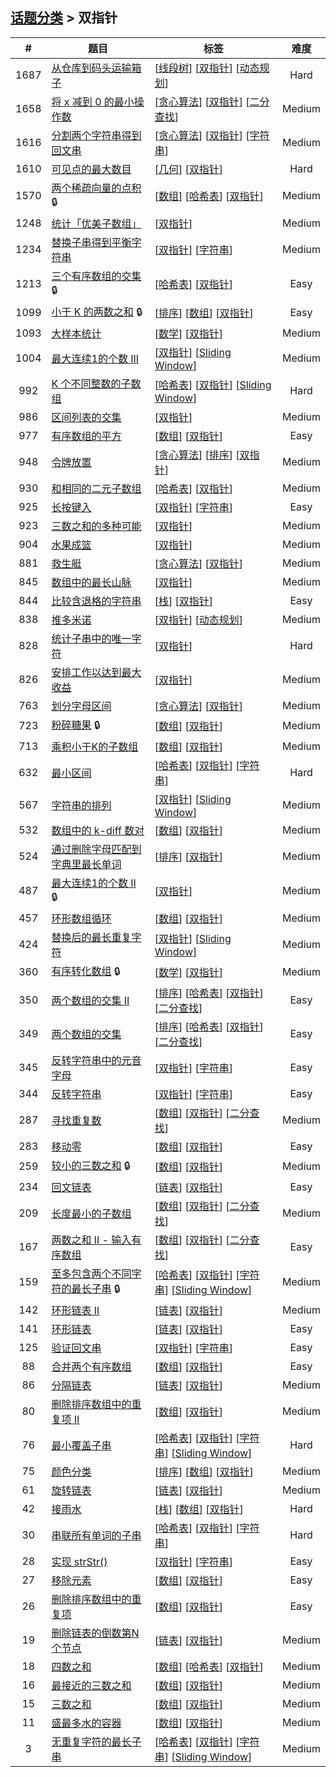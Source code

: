 <!--|This file generated by command(leetcode tag); DO NOT EDIT.            |-->
<!--+----------------------------------------------------------------------+-->
<!--|@author    openset <openset.wang@gmail.com>                           |-->
<!--|@link      https://github.com/openset                                 |-->
<!--|@home      https://github.com/openset/leetcode                        |-->
<!--+----------------------------------------------------------------------+-->

## [话题分类](../README.md) > 双指针

| # | 题目 | 标签 | 难度 |
| :-: | - | - | :-: |
| 1687 | [从仓库到码头运输箱子](../../problems/delivering-boxes-from-storage-to-ports) | [[线段树](../segment-tree/README.md)] [[双指针](../two-pointers/README.md)] [[动态规划](../dynamic-programming/README.md)]  | Hard |
| 1658 | [将 x 减到 0 的最小操作数](../../problems/minimum-operations-to-reduce-x-to-zero) | [[贪心算法](../greedy/README.md)] [[双指针](../two-pointers/README.md)] [[二分查找](../binary-search/README.md)]  | Medium |
| 1616 | [分割两个字符串得到回文串](../../problems/split-two-strings-to-make-palindrome) | [[贪心算法](../greedy/README.md)] [[双指针](../two-pointers/README.md)] [[字符串](../string/README.md)]  | Medium |
| 1610 | [可见点的最大数目](../../problems/maximum-number-of-visible-points) | [[几何](../geometry/README.md)] [[双指针](../two-pointers/README.md)]  | Hard |
| 1570 | [两个稀疏向量的点积](../../problems/dot-product-of-two-sparse-vectors) 🔒 | [[数组](../array/README.md)] [[哈希表](../hash-table/README.md)] [[双指针](../two-pointers/README.md)]  | Medium |
| 1248 | [统计「优美子数组」](../../problems/count-number-of-nice-subarrays) | [[双指针](../two-pointers/README.md)]  | Medium |
| 1234 | [替换子串得到平衡字符串](../../problems/replace-the-substring-for-balanced-string) | [[双指针](../two-pointers/README.md)] [[字符串](../string/README.md)]  | Medium |
| 1213 | [三个有序数组的交集](../../problems/intersection-of-three-sorted-arrays) 🔒 | [[哈希表](../hash-table/README.md)] [[双指针](../two-pointers/README.md)]  | Easy |
| 1099 | [小于 K 的两数之和](../../problems/two-sum-less-than-k) 🔒 | [[排序](../sort/README.md)] [[数组](../array/README.md)] [[双指针](../two-pointers/README.md)]  | Easy |
| 1093 | [大样本统计](../../problems/statistics-from-a-large-sample) | [[数学](../math/README.md)] [[双指针](../two-pointers/README.md)]  | Medium |
| 1004 | [最大连续1的个数 III](../../problems/max-consecutive-ones-iii) | [[双指针](../two-pointers/README.md)] [[Sliding Window](../sliding-window/README.md)]  | Medium |
| 992 | [K 个不同整数的子数组](../../problems/subarrays-with-k-different-integers) | [[哈希表](../hash-table/README.md)] [[双指针](../two-pointers/README.md)] [[Sliding Window](../sliding-window/README.md)]  | Hard |
| 986 | [区间列表的交集](../../problems/interval-list-intersections) | [[双指针](../two-pointers/README.md)]  | Medium |
| 977 | [有序数组的平方](../../problems/squares-of-a-sorted-array) | [[数组](../array/README.md)] [[双指针](../two-pointers/README.md)]  | Easy |
| 948 | [令牌放置](../../problems/bag-of-tokens) | [[贪心算法](../greedy/README.md)] [[排序](../sort/README.md)] [[双指针](../two-pointers/README.md)]  | Medium |
| 930 | [和相同的二元子数组](../../problems/binary-subarrays-with-sum) | [[哈希表](../hash-table/README.md)] [[双指针](../two-pointers/README.md)]  | Medium |
| 925 | [长按键入](../../problems/long-pressed-name) | [[双指针](../two-pointers/README.md)] [[字符串](../string/README.md)]  | Easy |
| 923 | [三数之和的多种可能](../../problems/3sum-with-multiplicity) | [[双指针](../two-pointers/README.md)]  | Medium |
| 904 | [水果成篮](../../problems/fruit-into-baskets) | [[双指针](../two-pointers/README.md)]  | Medium |
| 881 | [救生艇](../../problems/boats-to-save-people) | [[贪心算法](../greedy/README.md)] [[双指针](../two-pointers/README.md)]  | Medium |
| 845 | [数组中的最长山脉](../../problems/longest-mountain-in-array) | [[双指针](../two-pointers/README.md)]  | Medium |
| 844 | [比较含退格的字符串](../../problems/backspace-string-compare) | [[栈](../stack/README.md)] [[双指针](../two-pointers/README.md)]  | Easy |
| 838 | [推多米诺](../../problems/push-dominoes) | [[双指针](../two-pointers/README.md)] [[动态规划](../dynamic-programming/README.md)]  | Medium |
| 828 | [统计子串中的唯一字符](../../problems/count-unique-characters-of-all-substrings-of-a-given-string) | [[双指针](../two-pointers/README.md)]  | Hard |
| 826 | [安排工作以达到最大收益](../../problems/most-profit-assigning-work) | [[双指针](../two-pointers/README.md)]  | Medium |
| 763 | [划分字母区间](../../problems/partition-labels) | [[贪心算法](../greedy/README.md)] [[双指针](../two-pointers/README.md)]  | Medium |
| 723 | [粉碎糖果](../../problems/candy-crush) 🔒 | [[数组](../array/README.md)] [[双指针](../two-pointers/README.md)]  | Medium |
| 713 | [乘积小于K的子数组](../../problems/subarray-product-less-than-k) | [[数组](../array/README.md)] [[双指针](../two-pointers/README.md)]  | Medium |
| 632 | [最小区间](../../problems/smallest-range-covering-elements-from-k-lists) | [[哈希表](../hash-table/README.md)] [[双指针](../two-pointers/README.md)] [[字符串](../string/README.md)]  | Hard |
| 567 | [字符串的排列](../../problems/permutation-in-string) | [[双指针](../two-pointers/README.md)] [[Sliding Window](../sliding-window/README.md)]  | Medium |
| 532 | [数组中的 k-diff 数对](../../problems/k-diff-pairs-in-an-array) | [[数组](../array/README.md)] [[双指针](../two-pointers/README.md)]  | Medium |
| 524 | [通过删除字母匹配到字典里最长单词](../../problems/longest-word-in-dictionary-through-deleting) | [[排序](../sort/README.md)] [[双指针](../two-pointers/README.md)]  | Medium |
| 487 | [最大连续1的个数 II](../../problems/max-consecutive-ones-ii) 🔒 | [[双指针](../two-pointers/README.md)]  | Medium |
| 457 | [环形数组循环](../../problems/circular-array-loop) | [[数组](../array/README.md)] [[双指针](../two-pointers/README.md)]  | Medium |
| 424 | [替换后的最长重复字符](../../problems/longest-repeating-character-replacement) | [[双指针](../two-pointers/README.md)] [[Sliding Window](../sliding-window/README.md)]  | Medium |
| 360 | [有序转化数组](../../problems/sort-transformed-array) 🔒 | [[数学](../math/README.md)] [[双指针](../two-pointers/README.md)]  | Medium |
| 350 | [两个数组的交集 II](../../problems/intersection-of-two-arrays-ii) | [[排序](../sort/README.md)] [[哈希表](../hash-table/README.md)] [[双指针](../two-pointers/README.md)] [[二分查找](../binary-search/README.md)]  | Easy |
| 349 | [两个数组的交集](../../problems/intersection-of-two-arrays) | [[排序](../sort/README.md)] [[哈希表](../hash-table/README.md)] [[双指针](../two-pointers/README.md)] [[二分查找](../binary-search/README.md)]  | Easy |
| 345 | [反转字符串中的元音字母](../../problems/reverse-vowels-of-a-string) | [[双指针](../two-pointers/README.md)] [[字符串](../string/README.md)]  | Easy |
| 344 | [反转字符串](../../problems/reverse-string) | [[双指针](../two-pointers/README.md)] [[字符串](../string/README.md)]  | Easy |
| 287 | [寻找重复数](../../problems/find-the-duplicate-number) | [[数组](../array/README.md)] [[双指针](../two-pointers/README.md)] [[二分查找](../binary-search/README.md)]  | Medium |
| 283 | [移动零](../../problems/move-zeroes) | [[数组](../array/README.md)] [[双指针](../two-pointers/README.md)]  | Easy |
| 259 | [较小的三数之和](../../problems/3sum-smaller) 🔒 | [[数组](../array/README.md)] [[双指针](../two-pointers/README.md)]  | Medium |
| 234 | [回文链表](../../problems/palindrome-linked-list) | [[链表](../linked-list/README.md)] [[双指针](../two-pointers/README.md)]  | Easy |
| 209 | [长度最小的子数组](../../problems/minimum-size-subarray-sum) | [[数组](../array/README.md)] [[双指针](../two-pointers/README.md)] [[二分查找](../binary-search/README.md)]  | Medium |
| 167 | [两数之和 II - 输入有序数组](../../problems/two-sum-ii-input-array-is-sorted) | [[数组](../array/README.md)] [[双指针](../two-pointers/README.md)] [[二分查找](../binary-search/README.md)]  | Easy |
| 159 | [至多包含两个不同字符的最长子串](../../problems/longest-substring-with-at-most-two-distinct-characters) 🔒 | [[哈希表](../hash-table/README.md)] [[双指针](../two-pointers/README.md)] [[字符串](../string/README.md)] [[Sliding Window](../sliding-window/README.md)]  | Medium |
| 142 | [环形链表 II](../../problems/linked-list-cycle-ii) | [[链表](../linked-list/README.md)] [[双指针](../two-pointers/README.md)]  | Medium |
| 141 | [环形链表](../../problems/linked-list-cycle) | [[链表](../linked-list/README.md)] [[双指针](../two-pointers/README.md)]  | Easy |
| 125 | [验证回文串](../../problems/valid-palindrome) | [[双指针](../two-pointers/README.md)] [[字符串](../string/README.md)]  | Easy |
| 88 | [合并两个有序数组](../../problems/merge-sorted-array) | [[数组](../array/README.md)] [[双指针](../two-pointers/README.md)]  | Easy |
| 86 | [分隔链表](../../problems/partition-list) | [[链表](../linked-list/README.md)] [[双指针](../two-pointers/README.md)]  | Medium |
| 80 | [删除排序数组中的重复项 II](../../problems/remove-duplicates-from-sorted-array-ii) | [[数组](../array/README.md)] [[双指针](../two-pointers/README.md)]  | Medium |
| 76 | [最小覆盖子串](../../problems/minimum-window-substring) | [[哈希表](../hash-table/README.md)] [[双指针](../two-pointers/README.md)] [[字符串](../string/README.md)] [[Sliding Window](../sliding-window/README.md)]  | Hard |
| 75 | [颜色分类](../../problems/sort-colors) | [[排序](../sort/README.md)] [[数组](../array/README.md)] [[双指针](../two-pointers/README.md)]  | Medium |
| 61 | [旋转链表](../../problems/rotate-list) | [[链表](../linked-list/README.md)] [[双指针](../two-pointers/README.md)]  | Medium |
| 42 | [接雨水](../../problems/trapping-rain-water) | [[栈](../stack/README.md)] [[数组](../array/README.md)] [[双指针](../two-pointers/README.md)]  | Hard |
| 30 | [串联所有单词的子串](../../problems/substring-with-concatenation-of-all-words) | [[哈希表](../hash-table/README.md)] [[双指针](../two-pointers/README.md)] [[字符串](../string/README.md)]  | Hard |
| 28 | [实现 strStr()](../../problems/implement-strstr) | [[双指针](../two-pointers/README.md)] [[字符串](../string/README.md)]  | Easy |
| 27 | [移除元素](../../problems/remove-element) | [[数组](../array/README.md)] [[双指针](../two-pointers/README.md)]  | Easy |
| 26 | [删除排序数组中的重复项](../../problems/remove-duplicates-from-sorted-array) | [[数组](../array/README.md)] [[双指针](../two-pointers/README.md)]  | Easy |
| 19 | [删除链表的倒数第N个节点](../../problems/remove-nth-node-from-end-of-list) | [[链表](../linked-list/README.md)] [[双指针](../two-pointers/README.md)]  | Medium |
| 18 | [四数之和](../../problems/4sum) | [[数组](../array/README.md)] [[哈希表](../hash-table/README.md)] [[双指针](../two-pointers/README.md)]  | Medium |
| 16 | [最接近的三数之和](../../problems/3sum-closest) | [[数组](../array/README.md)] [[双指针](../two-pointers/README.md)]  | Medium |
| 15 | [三数之和](../../problems/3sum) | [[数组](../array/README.md)] [[双指针](../two-pointers/README.md)]  | Medium |
| 11 | [盛最多水的容器](../../problems/container-with-most-water) | [[数组](../array/README.md)] [[双指针](../two-pointers/README.md)]  | Medium |
| 3 | [无重复字符的最长子串](../../problems/longest-substring-without-repeating-characters) | [[哈希表](../hash-table/README.md)] [[双指针](../two-pointers/README.md)] [[字符串](../string/README.md)] [[Sliding Window](../sliding-window/README.md)]  | Medium |
